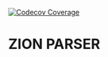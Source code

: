 [![Codecov Coverage](https://img.shields.io/codecov/c/github/jakobwgnr/zion-parser/master.svg?style=flat-square)](https://codecov.io/gh/jakobwgnr/zion-parser/)
# ZION PARSER
